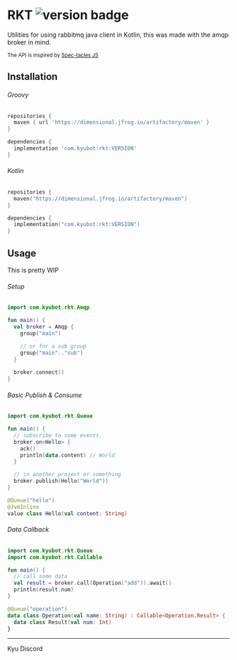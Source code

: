 # RKT ![version badge](https://img.shields.io/maven-metadata/v?metadataUrl=https://dimensional.jfrog.io/artifactory/maven/com/kyubot/rkt/maven-metadata.xml)

Utilities for using rabbitmq java client in Kotlin, this was made with the amqp broker in mind.

<sub>The API is inspired by <a href="https://github.com/spec-tacles/spectacles.js/tree/master/packages/brokers">
Spec-tacles JS</a></sub>

## Installation

###### Groovy

```groovy
repositories {
  maven { url 'https://dimensional.jfrog.io/artifactory/maven' }
}

dependencies {
  implementation 'com.kyubot:rkt:VERSION'
}
```

###### Kotlin

```kotlin
repositories {
  maven("https://dimensional.jfrog.io/artifactory/maven")
}

dependencies {
  implementation("com.kyubot:rkt:VERSION")
}
```

## Usage

This is pretty WIP

###### Setup

```kotlin
import com.kyubot.rkt.Amqp

fun main() {
  val broker = Amqp {
    group("main")

    // or for a sub group
    group("main".."sub")
  }
  
  broker.connect()
}
```

###### Basic Publish & Consume

```kotlin
import com.kyubot.rkt.Queue

fun main() {
  // subscribe to some events.
  broker.on<Hello> {
    ack()
    println(data.content) // World
  }

  // in another project or something
  broker.publish(Hello("World"))
}

@Queue("hello")
@JvmInline
value class Hello(val content: String)
```

###### Data Callback

```kotlin
import com.kyubot.rkt.Queue
import com.kyubot.rkt.Callable

fun main() {
  // call some data
  val result = broker.call(Operation("add")).await()
  println(result.num)
}

@Queue("operation")
data class Operation(val name: String) : Callable<Operation.Result> {
  data class Result(val num: Int)
}
```

---

Kyu Discord 
